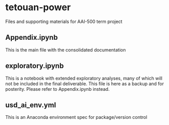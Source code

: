 # tetouan-power
Files and supporting materials for AAI-500 term project

## Appendix.ipynb
This is the main file with the consolidated documentation

## exploratory.ipynb
This is a notebook with extended exploratory analyses, many of which will not be included in the final deliverable. This file is here as a backup and for posterity. Please refer to Appendix.ipynb instead.

## usd_ai_env.yml
This is an Anaconda environment spec for package/version control
